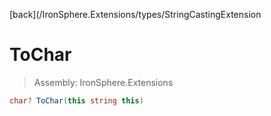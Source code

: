 ﻿

[back](/IronSphere.Extensions/types/StringCastingExtension

# ToChar

> Assembly: IronSphere.Extensions

```csharp
char? ToChar(this string this)
```



 